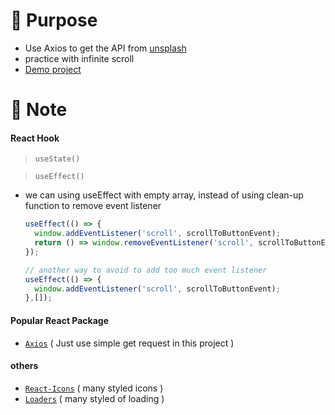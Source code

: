 # :triangular_flag_on_post: Purpose
  * Use Axios to get the API from [unsplash](https://unsplash.com/documentation#creating-a-developer-account)
  * practice with infinite scroll
  * [Demo project]( https://03-unsplash-gallery.netlify.app/ )


# :memo: Note
#### React Hook
  > `useState()`
  
  > `useEffect()`
  
   * we can using useEffect with empty array, instead of using clean-up function to remove event listener
     ```javascript
     useEffect(() => {
       window.addEventListener('scroll', scrollToButtonEvent);
       return () => window.removeEventListener('scroll', scrollToButtonEvent);
     });

     // another way to avoid to add too much event listener
     useEffect(() => {
       window.addEventListener('scroll', scrollToButtonEvent);
     },[]);
     ```

#### Popular React Package
  * [`Axios`](https://react-icons.github.io/react-icons/) ( Just use simple get request in this project )
 
#### others
  * [`React-Icons`](https://axios-http.com/) ( many styled icons )
  * [`Loaders`](https://uiball.com/loaders/) ( many styled of loading )
